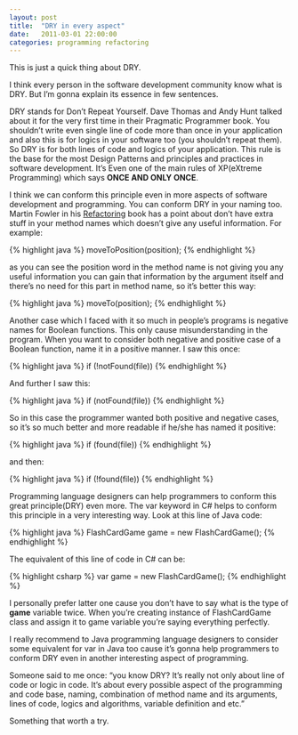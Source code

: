 ```yaml
---
layout: post
title:  "DRY in every aspect"
date:   2011-03-01 22:00:00
categories: programming refactoring
---
```


This is just a quick thing about DRY.

I think every person in the software development community know what is DRY. But I’m gonna explain its  essence in few sentences.

DRY stands for Don’t Repeat Yourself. Dave Thomas and Andy Hunt talked about it for the very first time in their Pragmatic Programmer book. You shouldn’t write even single line of code more than once in your application and also this is for logics in your software too (you shouldn’t repeat them). So DRY is for both lines of code and logics of your application. This rule is the base for the most Design Patterns and principles and practices in software development. It’s Even one of the main rules of XP(eXtreme Programming) which says **ONCE AND ONLY ONCE**.

I think we can conform this principle even in more aspects of software development and programming. You can conform DRY in your naming too. Martin Fowler in his [Refactoring](http://www.amazon.com/Refactoring-Improving-Design-Existing-Code/dp/0201485672/ref=sr_1_1?ie=UTF8&amp;qid=1298875768&amp;sr=8-1) book has a point about don’t have extra stuff in your method names which doesn’t give any useful information. For example:

{% highlight java %}
moveToPosition(position);
{% endhighlight %}

as you can see the position word in the method name is not giving you any useful information you can gain that information by the argument itself and there’s no need for this part in method name, so it’s better this way:

{% highlight java %}
moveTo(position);
{% endhighlight %}

Another case which I faced with it so much in people’s programs is negative names for Boolean functions. This only cause misunderstanding in the program. When you want to consider both negative and positive case of a Boolean function, name it in a positive manner. I saw this once:

{% highlight java %}
if (!notFound(file))
{% endhighlight %}

And further I saw this:

{% highlight java %}
if (notFound(file))
{% endhighlight %}

So in this case the programmer wanted both positive and negative cases, so it’s so much better and more readable if he/she has named it positive:

{% highlight java %}
if (found(file))
{% endhighlight %}

and then:

{% highlight java %}
if (!found(file))
{% endhighlight %}

Programming language designers can help programmers to conform this great principle(DRY) even more. The var keyword in C# helps to conform this principle in a very interesting way. Look at this line of Java code:

{% highlight java %}
FlashCardGame game = new FlashCardGame();
{% endhighlight %}

The equivalent of this line of code in C# can be:

{% highlight csharp %}
var game = new FlashCardGame();
{% endhighlight %}

I personally prefer latter one cause you don’t have to say what is the type of **game** variable twice. When you’re creating instance of FlashCardGame class and assign it to game variable you’re saying everything perfectly.

I really recommend to Java programming language designers to consider some equivalent for var in Java too cause it’s gonna help programmers to conform DRY even in another interesting aspect of programming.

Someone said to me once: “you know DRY? It’s really not only about line of code or logic in code. It’s about every possible aspect of the programming and code base, naming, combination of method name and its arguments, lines of code, logics and algorithms, variable definition and etc.”

Something that worth a try.
